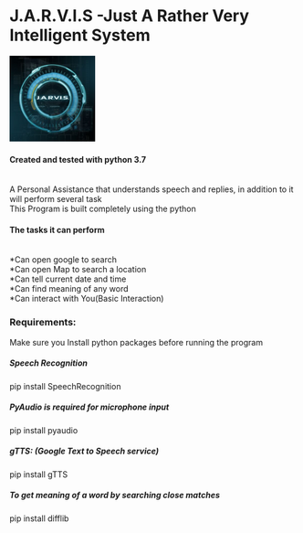 # J.A.R.V.I.S -Just A Rather Very Intelligent System
<img src="J.A.R.V.I.S..jpg" width="150">

<h4>Created and tested with python 3.7</h4><br>
A Personal Assistance that understands speech and replies, in addition to it will perform several task<br>
This Program is built completely using the python<br>
<h4>The tasks it can perform</h4><br>
*Can open google to search<br>
*Can open Map to search a location<br>
*Can tell current date and time<br>
*Can find meaning of any word<br>
*Can interact with You(Basic Interaction)<br>
<h3>Requirements:</h3>
Make sure you Install python packages before running the program
<h5>Speech Recognition</h5>
 pip install SpeechRecognition
<h5>PyAudio is required for microphone input</h5>
 pip install pyaudio
<h5>gTTS: (Google Text to Speech service)</h5>
 pip install gTTS
<h5>To get meaning of a word by searching close matches</h5>
 pip install difflib

